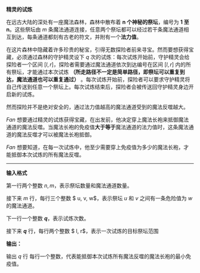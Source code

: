 **精灵的试炼**

在远古大陆的深处有一座魔法森林，森林中散布着 **n 个神秘的祭坛**，编号为 **1 至 n**。这些祭坛由 $m$ 条魔法通道连接，任意两个祭坛都可以经过若干条魔法通道相互到达，每条通道都刻有古老的符文，并附有一个**法力值**。

在这片森林中隐藏着许多珍贵的秘宝，引得无数探险者前来寻宝。然而要想获得宝藏，必须通过森林的守护精灵设下  $q$  次的试炼：每次试炼开始前，守护精灵会给探险者一个区间 $[l,r]$，探险者需要通过魔法通道依次到达编号在区间 $[l,r]$ 内的所有祭坛，才能通过本次试炼 **（所走路径不一定是简单路径，即祭坛可以重复到达，魔法通道也可以重复通过）** 。每次试炼开始前，探险者可以要求守护精灵将自己传送到任意一个祭坛上。每次试炼结束后，探险者会被传送回守护精灵身边开启新的试炼。

然而探险并不是绝对安全的，通过法力值越高的魔法通道受到的魔法反噬越大。

$Fan$ 想要通过精灵的试炼获得宝藏，在出发前，他决定穿上魔法长袍来抵御魔法通道的魔法反噬。当魔法长袍的免疫值**大于等于**魔法通道的法力值时，这条魔法通道的魔法反噬才可以被魔法长袍抵御。

$Fan$ 想要知道，在每一次试炼中，他至少需要穿上免疫值为多少的魔法长袍，才能抵御本次试炼的所有魔法反噬。



------

**输入格式**

第一行两个整数 $n, m$，表示祭坛数量和魔法通道数量。

接下来 $m$ 行，每行三个整数 $ u, v, w$，表示祭坛 $u$ 和 $v$ 之间有一条危险值为 $w$ 的魔法通道。

下一行一个整数 **$q$**，表示试炼次数。

接下来 **$q$** 行，每行两个整数 $ l, r$，表示一次试炼的目标祭坛范围

**输出：**

输出 $q$ 行 每行一个整数，代表能抵御本次试炼所有魔法反噬的魔法长袍的最小免疫值。

